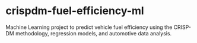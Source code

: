 # crispdm-fuel-efficiency-ml
Machine Learning project to predict vehicle fuel efficiency using the CRISP-DM methodology, regression models, and automotive data analysis.

